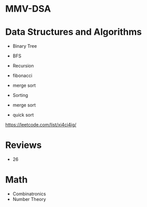 # MMV-DSA
# Data Structures and Algorithms

- Binary Tree
 - BFS

- Recursion
 - fibonacci
 - merge sort


- Sorting
 - merge sort
 - quick sort

https://leetcode.com/list/xi4ci4ig/

# Reviews
  - 26
  
# Math 
 - Combinatronics
 - Number Theory

